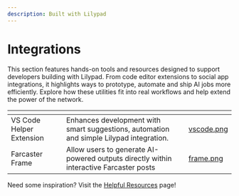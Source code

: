 ```yaml
---
description: Built with Lilypad
---
```


# Integrations

This section features hands-on tools and resources designed to support developers building with Lilypad. From code editor extensions to social app integrations, it highlights ways to prototype, automate and ship AI jobs more efficiently. Explore how these utilities fit into real workflows and help extend the power of the network.

<table data-view="cards"><thead><tr><th></th><th></th><th data-hidden data-card-cover data-type="files"></th></tr></thead><tbody><tr><td>VS Code Helper Extension</td><td>Enhances development with smart suggestions, automation and simple Lilypad integration.</td><td><a href="../../.gitbook/assets/vscode.png">vscode.png</a></td></tr><tr><td>Farcaster Frame</td><td>Allow users to generate AI-powered outputs directly within interactive Farcaster posts</td><td><a href="../../.gitbook/assets/frame.png">frame.png</a></td></tr></tbody></table>

Need some inspiration? Visit the [Helpful Resources](../useful-links.md) page!
